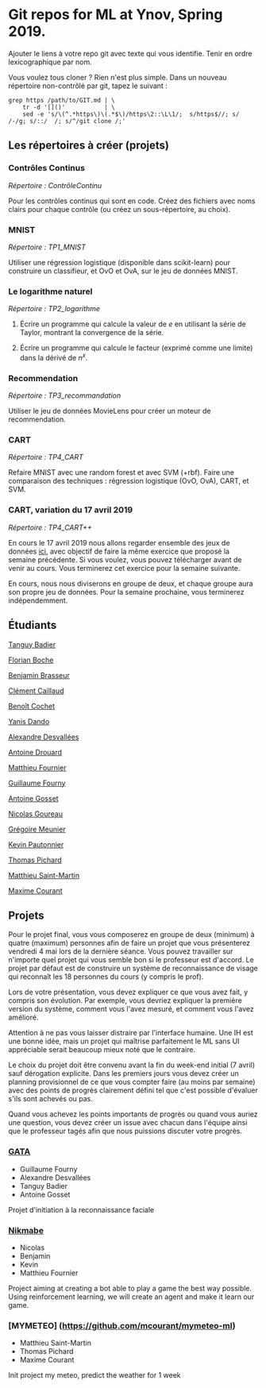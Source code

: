 # Git repos for ML at Ynov, Spring 2019.

Ajouter le liens à votre repo git avec texte qui vous identifie.
Tenir en ordre lexicographique par nom.

Vous voulez tous cloner ?  Rien n'est plus simple.  Dans un nouveau
répertoire non-contrôlé par git, tapez le suivant :

```
grep https /path/to/GIT.md | \
    tr -d '[]()'           | \
	sed -e 's/\(^.*https\)\(.*$\)/https\2::\L\1/;  s/https$//; s/ /-/g; s/::/  /; s/^/git clone /;'
```

## Les répertoires à créer (projets)

### Contrôles Continus

*Répertoire : ContrôleContinu*

Pour les contrôles continus qui sont en code.  Créez des fichiers avec
noms clairs pour chaque contrôle (ou créez un sous-répertoire, au choix).


### MNIST

*Répertoire : TP1_MNIST*

Utiliser une régression logistique (disponible dans scikit-learn) pour
construire un classifieur, et OvO et OvA, sur le jeu de données MNIST.

### Le logarithme naturel

*Répertoire : TP2_logarithme*

1.  Écrire un programme qui calcule la valeur de $e$ en utilisant la
série de Taylor, montrant la convergence de la série.

2.  Écrire un programme qui calcule le facteur (exprimé comme une
limite) dans la dérivé de $n^x$.

### Recommendation

*Répertoire : TP3_recommandation*

Utiliser le jeu de données MovieLens pour créer un moteur de
recommendation.

### CART

*Répertoire : TP4_CART*

Refaire MNIST avec une random forest et avec SVM (+rbf).  Faire une
comparaison des techniques : régression logistique (OvO, OvA), CART,
et SVM.

### CART, variation du 17 avril 2019

*Répertoire : TP4_CART++*

En cours le 17 avril 2019 nous allons regarder ensemble des jeux de
données
[ici](https://scikit-learn.org/stable/datasets/index.html#real-world-datasets),
avec objectif de faire la même exercice que proposé la semaine
précédente.  Si vous voulez, vous pouvez télécharger avant de venir au
cours.  Vous terminerez cet exercice pour la semaine suivante.

En cours, nous nous diviserons en groupe de deux, et chaque groupe
aura son propre jeu de données.  Pour la semaine prochaine, vous
terminerez indépendemment.


## Étudiants

[Tanguy Badier](https://github.com/Rock3f/Exercice-Machine-Learning)

[Florian Boche](https://github.com/Nair0fl/CoursMachineLearning)

[Benjamin Brasseur](https://github.com/benjaminbra/ML-BBR)

[Clément Caillaud](https://github.com/ClementCaillaud/MachineLearning_ynov)

[Benoît Cochet](https://github.com/BenoitCochet/ML)

[Yanis Dando](https://github.com/Mokui/code_ML)

[Alexandre Desvallées](https://github.com/AlexDesvallees/Alex-ML)

[Antoine Drouard](https://github.com/Coblestone/ML-2019)

[Matthieu Fournier](https://github.com/LordInateur/ML_2019_matthieuf_exo)

[Guillaume Fourny](https://github.com/gfourny/Machine-Learning)

[Antoine Gosset](https://github.com/AntoineGOSSET/Machine-Learning)

[Nicolas Goureau](https://github.com/Killy85/MachineLearningExercises)

[Grégoire Meunier](https://github.com/Grigusky/ml_2019)

[Kevin Pautonnier](https://github.com/KevinPautonnier/MachineLearning.git)

[Thomas Pichard](https://github.com/thomaspich/MachineLearning)

[Matthieu Saint-Martin](https://github.com/msaintmartin/ml-exercises)

[Maxime Courant](https://github.com/mcourant/ml-exo)


## Projets

Pour le projet final, vous vous composerez en groupe de deux (minimum)
à quatre (maximum) personnes afin de faire un projet que vous
présenterez vendredi 4 mai lors de la dernière séance.  Vous pouvez
travailler sur n'importe quel projet qui vous semble bon si le
professeur est d'accord.  Le projet par défaut est de construire un
système de reconnaissance de visage qui reconnaît les 18 personnes du
cours (y compris le prof).

Lors de votre présentation, vous devez expliquer ce que vous avez
fait, y compris son évolution.  Par exemple, vous devriez expliquer la
première version du système, comment vous l'avez mesuré, et comment
vous l'avez amélioré.

Attention à ne pas vous laisser distraire par l'interface humaine.
Une IH est une bonne idée, mais un projet qui maîtrise parfaitement le
ML sans UI appréciable serait beaucoup mieux noté que le contraire.

Le choix du projet doit être convenu avant la fin du week-end initial
(7 avril) sauf dérogation explicite.  Dans les premiers jours vous
devez créer un planning provisionnel de ce que vous compter faire (au
moins par semaine) avec des points de progrès clairement défini tel
que c'est possible d'évaluer s'ils sont achevés ou pas.

Quand vous achevez les points importants de progrès ou quand vous
auriez une question, vous devez créer un issue avec chacun dans
l'équipe ainsi que le professeur tagés afin que nous puissions
discuter votre progrès.


### [GATA](https://github.com/Rock3f/ML-Projet-GATA)
* Guillaume Fourny
* Alexandre Desvallées
* Tanguy Badier
* Antoine Gosset

Projet d'initiation à la reconnaissance faciale

### [Nikmabe](https://github.com/Killy85/game_ai_trainer) 
* Nicolas
* Benjamin
* Kevin
* Matthieu Fournier

Project aiming at creating a bot able to play a game the best way
possible.  Using reinforcement learning, we will create an agent and
make it learn our game.

### [MYMETEO] (https://github.com/mcourant/mymeteo-ml)
* Matthieu Saint-Martin
* Thomas Pichard
* Maxime Courant

Init project my meteo, predict the weather for 1 week
